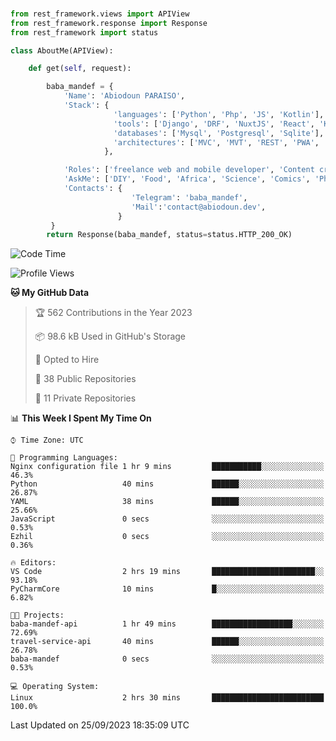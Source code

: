 ###
```python
from rest_framework.views import APIView
from rest_framework.response import Response
from rest_framework import status

class AboutMe(APIView):

    def get(self, request):

        baba_mandef = {
            'Name': 'Abiodoun PARAISO',
            'Stack': {
                       'languages': ['Python', 'Php', 'JS', 'Kotlin'],
                       'tools': ['Django', 'DRF', 'NuxtJS', 'React', 'Kotlin', 'Electron'],
                       'databases': ['Mysql', 'Postgresql', 'Sqlite'],
                       'architectures': ['MVC', 'MVT', 'REST', 'PWA', 'SPA', 'MicroServices']
                     },

            'Roles': ['freelance web and mobile developer', 'Content creator', 'Teacher', 'Mentor'],
            'AskMe': ['DIY', 'Food', 'Africa', 'Science', 'Comics', 'Photography', 'Tech', 'Programming'],
            'Contacts': {
                           'Telegram': 'baba_mandef',
                           'Mail':'contact@abiodoun.dev',
                        }
         }
        return Response(baba_mandef, status=status.HTTP_200_OK)

```                    

<!--START_SECTION:waka-->
![Code Time](http://img.shields.io/badge/Code%20Time-778%20hrs%203%20mins-blue)

![Profile Views](http://img.shields.io/badge/Profile%20Views-0-blue)

**🐱 My GitHub Data** 

> 🏆 562 Contributions in the Year 2023
 > 
> 📦 98.6 kB Used in GitHub's Storage 
 > 
> 💼 Opted to Hire
 > 
> 📜 38 Public Repositories 
 > 
> 🔑 11 Private Repositories  
 > 
📊 **This Week I Spent My Time On** 

```text
⌚︎ Time Zone: UTC

💬 Programming Languages: 
Nginx configuration file 1 hr 9 mins         ███████████░░░░░░░░░░░░░░   46.3% 
Python                   40 mins             ██████░░░░░░░░░░░░░░░░░░░   26.87% 
YAML                     38 mins             ██████░░░░░░░░░░░░░░░░░░░   25.66% 
JavaScript               0 secs              ░░░░░░░░░░░░░░░░░░░░░░░░░   0.53% 
Ezhil                    0 secs              ░░░░░░░░░░░░░░░░░░░░░░░░░   0.36%

🔥 Editors: 
VS Code                  2 hrs 19 mins       ███████████████████████░░   93.18% 
PyCharmCore              10 mins             █░░░░░░░░░░░░░░░░░░░░░░░░   6.82%

🐱‍💻 Projects: 
baba-mandef-api          1 hr 49 mins        ██████████████████░░░░░░░   72.69% 
travel-service-api       40 mins             ██████░░░░░░░░░░░░░░░░░░░   26.78% 
baba-mandef              0 secs              ░░░░░░░░░░░░░░░░░░░░░░░░░   0.53%

💻 Operating System: 
Linux                    2 hrs 30 mins       █████████████████████████   100.0%

```


 Last Updated on 25/09/2023 18:35:09 UTC
<!--END_SECTION:waka-->
